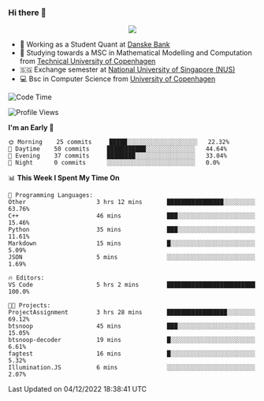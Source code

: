 ### Hi there 👋

<p align="center">
  <img src="https://media4.giphy.com/media/3ohzdKy5Z8TChSDuiA/giphy.gif?cid=ecf05e47r69cojk56gup9q8mep9liy48s94dn2uxsfh6fv39&rid=giphy.gif&ct=g" />
</p>

* 🏦 Working as a Student Quant at [Danske Bank](https://danskebank.dk)
* 🧮 Studying towards a MSC in Mathematical Modelling and Computation from [Technical University of Copenhagen](https://www.dtu.dk)
* 🇸🇬 Exchange semester at [National University of Singapore (NUS)](https://www.nus.edu.sg)
* 💻 Bsc in Computer Science from [University of Copenhagen](https://www.ku.dk/english/)


<!--START_SECTION:waka-->
![Code Time](http://img.shields.io/badge/Code%20Time-48%20hrs%2056%20mins-blue)

![Profile Views](http://img.shields.io/badge/Profile%20Views-0-blue)

**I'm an Early 🐤** 

```text
🌞 Morning    25 commits     █████░░░░░░░░░░░░░░░░░░░░   22.32% 
🌆 Daytime    50 commits     ███████████░░░░░░░░░░░░░░   44.64% 
🌃 Evening    37 commits     ████████░░░░░░░░░░░░░░░░░   33.04% 
🌙 Night      0 commits      ░░░░░░░░░░░░░░░░░░░░░░░░░   0.0%

```


📊 **This Week I Spent My Time On** 

```text
💬 Programming Languages: 
Other                    3 hrs 12 mins       ████████████████░░░░░░░░░   63.76% 
C++                      46 mins             ███░░░░░░░░░░░░░░░░░░░░░░   15.46% 
Python                   35 mins             ███░░░░░░░░░░░░░░░░░░░░░░   11.61% 
Markdown                 15 mins             █░░░░░░░░░░░░░░░░░░░░░░░░   5.09% 
JSON                     5 mins              ░░░░░░░░░░░░░░░░░░░░░░░░░   1.69%

🔥 Editors: 
VS Code                  5 hrs 2 mins        █████████████████████████   100.0%

🐱‍💻 Projects: 
ProjectAssignment        3 hrs 28 mins       █████████████████░░░░░░░░   69.12% 
btsnoop                  45 mins             ███░░░░░░░░░░░░░░░░░░░░░░   15.05% 
btsnoop-decoder          19 mins             █░░░░░░░░░░░░░░░░░░░░░░░░   6.61% 
fagtest                  16 mins             █░░░░░░░░░░░░░░░░░░░░░░░░   5.32% 
Illumination.JS          6 mins              ░░░░░░░░░░░░░░░░░░░░░░░░░   2.07%

```


 Last Updated on 04/12/2022 18:38:41 UTC
<!--END_SECTION:waka-->
